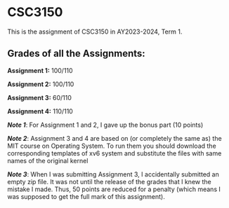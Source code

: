 # CSC3150
This is the assignment of CSC3150 in AY2023-2024, Term 1.
## Grades of all the Assignments:
**Assignment 1:** 100/110

**Assignment 2:** 100/110

**Assignment 3:** 60/110

**Assignment 4:** 110/110

**_Note 1_**: For Assignment 1 and 2, I gave up the bonus part (10 points)

**_Note 2_**: Assignment 3 and 4 are based on (or completely the same as) the MIT course on Operating System. To run them you should download the corresponding templates of xv6 system and substitute the files with same names of the original kernel

**_Note 3_**: When I was submitting Assignment 3, I accidentally submitted an empty zip file. It was not until the release of the grades that I knew the mistake I made. Thus, 50 points are reduced for a penalty (which means I was supposed to get the full mark of this assignment).
